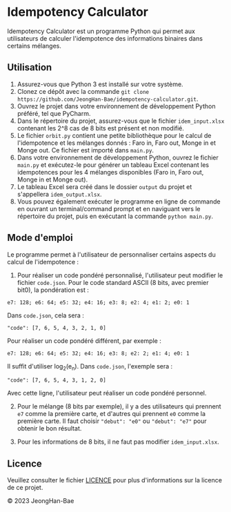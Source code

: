 
# Idempotency Calculator

Idempotency Calculator est un programme Python qui permet aux utilisateurs de calculer l'idempotence des informations binaires dans certains mélanges.

## Utilisation

1. Assurez-vous que Python 3 est installé sur votre système.
2. Clonez ce dépôt avec la commande `git clone https://github.com/JeongHan-Bae/idempotency-calculator.git`.
3. Ouvrez le projet dans votre environnement de développement Python préféré, tel que PyCharm.
4. Dans le répertoire du projet, assurez-vous que le fichier `idem_input.xlsx` contenant les 2^8 cas de 8 bits est présent et non modifié.
5. Le fichier `orbit.py` contient une petite bibliothèque pour le calcul de l'idempotence et les mélanges donnés : Faro in, Faro out, Monge in et Monge out. Ce fichier est importé dans `main.py`.
6. Dans votre environnement de développement Python, ouvrez le fichier `main.py` et exécutez-le pour générer un tableau Excel contenant les idempotences pour les 4 mélanges disponibles (Faro in, Faro out, Monge in et Monge out).
7. Le tableau Excel sera créé dans le dossier `output` du projet et s'appellera `idem_output.xlsx`.
8. Vous pouvez également exécuter le programme en ligne de commande en ouvrant un terminal/command prompt et en naviguant vers le répertoire du projet, puis en exécutant la commande `python main.py`.

## Mode d'emploi

Le programme permet à l'utilisateur de personnaliser certains aspects du calcul de l'idempotence :

1. Pour réaliser un code pondéré personnalisé, l'utilisateur peut modifier le fichier `code.json`. Pour le code standard ASCII (8 bits, avec premier bit0), la pondération est :


`e7: 128; e6: 64; e5: 32; e4: 16; e3: 8; e2: 4; e1: 2; e0: 1`

Dans `code.json`, cela sera :

`"code": [7, 6, 5, 4, 3, 2, 1, 0]`

Pour réaliser un code pondéré différent, par exemple :

`e7: 128; e6: 64; e5: 32; e4: 16; e3: 8; e2: 2; e1: 4; e0: 1`

Il suffit d'utiliser log<sub>2</sub>(e<sub>n</sub>). Dans `code.json`, l'exemple sera : 

`"code": [7, 6, 5, 4, 3, 1, 2, 0]`

Avec cette ligne, l'utilisateur peut réaliser un code pondéré personnel.

2. Pour le mélange (8 bits par exemple), il y a des utilisateurs qui prennent `e7` comme la première carte, et d'autres qui prennent `e0` comme la première carte. Il faut choisir `"debut": "e0"` ou `"debut": "e7"` pour obtenir le bon résultat.

3. Pour les informations de 8 bits, il ne faut pas modifier `idem_input.xlsx`.

## Licence

Veuillez consulter le fichier [LICENCE](LICENSE) pour plus d'informations sur la licence de ce projet.

© 2023 JeongHan-Bae
